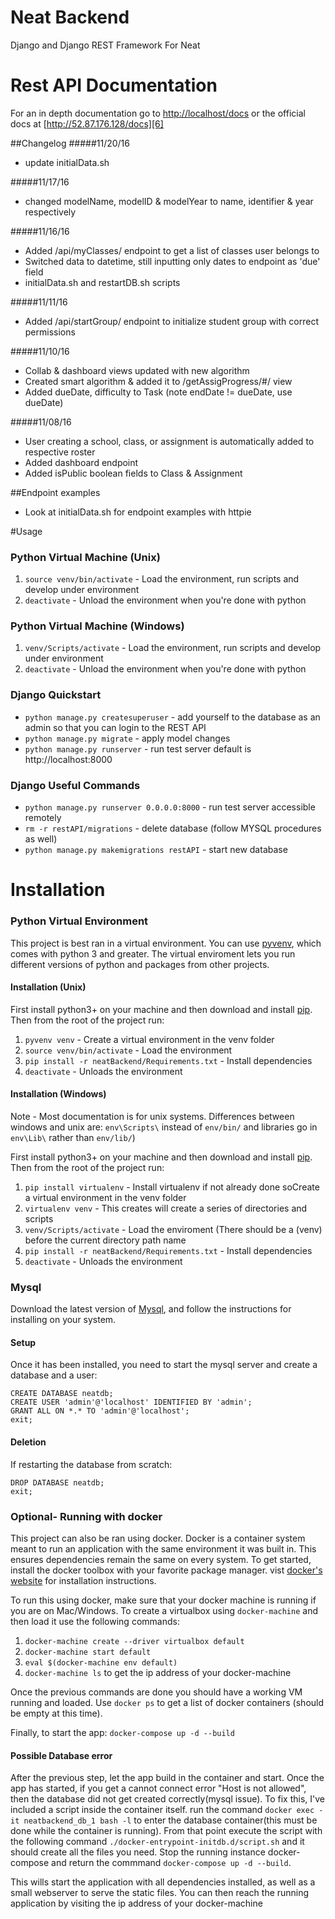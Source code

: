 # Neat Backend

Django and Django REST Framework For Neat

# Rest API Documentation
For an in depth documentation go to [http://localhost/docs][5] or the official docs at [http://52.87.176.128/docs][6]

##Changelog
#####11/20/16

* update initialData.sh

#####11/17/16

* changed modelName, modelID & modelYear to name, identifier & year respectively

#####11/16/16

* Added /api/myClasses/ endpoint to get a list of classes user belongs to
* Switched data to datetime, still inputting only dates to endpoint as 'due' field
* initialData.sh and restartDB.sh scripts

#####11/11/16

* Added /api/startGroup/ endpoint to initialize student group with correct permissions

#####11/10/16

* Collab & dashboard views updated with new algorithm
* Created smart algorithm & added it to /getAssigProgress/#/ view
* Added dueDate, difficulty to Task (note endDate != dueDate, use dueDate)

#####11/08/16

* User creating a school, class, or assignment is automatically added to respective roster
* Added dashboard endpoint
* Added isPublic boolean fields to Class & Assignment

##Endpoint examples

* Look at initialData.sh for endpoint examples with httpie

#Usage

### Python Virtual Machine (Unix)

1. `source venv/bin/activate` - Load the environment, run scripts and develop under environment
2. `deactivate` - Unload the environment when you're done with python

### Python Virtual Machine (Windows)

1. `venv/Scripts/activate` - Load the environment, run scripts and develop under environment
2. `deactivate` - Unload the environment when you're done with python


### Django Quickstart

* `python manage.py createsuperuser` - add yourself to the database as an admin so that you can login to the REST API
* `python manage.py migrate` - apply model changes
* `python manage.py runserver` - run test server default is http://localhost:8000

### Django Useful Commands

* `python manage.py runserver 0.0.0.0:8000` - run test server accessible remotely
* `rm -r restAPI/migrations` - delete database (follow MYSQL procedures as well)
* `python manage.py makemigrations restAPI` - start new database


# Installation

### Python Virtual Environment

This project is best ran in a virtual environment. You can use [pyvenv][2],
which comes with python 3 and greater. The virtual enviroment lets you run
different versions of python and packages from other projects.

#### Installation (Unix)

First install python3+ on your machine and then download and install [pip][1].
Then from the root of the project run:

1. `pyvenv venv` - Create a virtual environment in the venv folder
2. `source venv/bin/activate` - Load the environment
3. `pip install -r neatBackend/Requirements.txt` - Install dependencies
4. `deactivate` - Unloads the environment


#### Installation (Windows)
Note - Most documentation is for unix systems. Differences between windows and unix are: `env\Scripts\` instead of `env/bin/` and libraries go in `env\Lib\` rather than `env/lib/`)

First install python3+ on your machine and then download and install [pip][1].
Then from the root of the project run:

1. `pip install virtualenv` - Install virtualenv if not already done soCreate a virtual environment in the venv folder
2. `virtualenv venv` - This creates will create a series of directories and scripts
3. `venv/Scripts/activate` - Load the enviroment (There should be a (venv) before the current directory path name
4. `pip install -r neatBackend/Requirements.txt` - Install dependencies
5. `deactivate` - Unloads the environment


### Mysql

Download the latest version of [Mysql][3], and follow the instructions for installing
on your system. 


#### Setup

Once it has been installed, you need to start the mysql server and create a database and a 
user:

```
CREATE DATABASE neatdb;
CREATE USER 'admin'@'localhost' IDENTIFIED BY 'admin';
GRANT ALL ON *.* TO 'admin'@'localhost';
exit;
```
#### Deletion

If restarting the database from scratch:

```
DROP DATABASE neatdb;
exit;
```

### Optional- Running with docker

This project can also be ran using docker. Docker is a container system meant
to run an application with the same environment it was built in. This ensures
dependencies remain the same on every system. To get started, install the
docker toolbox with your favorite package manager. vist [docker's website][4] 
for installation instructions.

To run this using docker, make sure that your docker machine is running if you
are on Mac/Windows. To create a virtualbox using `docker-machine` and then load
it use the following commands:

1. `docker-machine create --driver virtualbox default`
2. `docker-machine start default`
3. `eval $(docker-machine env default)`
3. `docker-machine ls` to get the ip address of your docker-machine

Once the previous commands are done you should have a working VM running and
loaded. Use `docker ps` to get a list of docker containers (should be empty at
this time).

Finally, to start the app:
`docker-compose up -d --build`

#### Possible Database error
After the previous step, let the app build in the container and start. Once the app 
has started, if you get a cannot connect error "Host is not allowed", then the database
did not get created correctly(mysql issue). To fix this, I've included a script inside
the container itself. run the command `docker exec -it neatbackend_db_1 bash -l` to enter
the database container(this must be done while the container is running). From that 
point execute the script with the following command `./docker-entrypoint-initdb.d/script.sh` 
and it should create all the files you need. Stop the running instance docker-compose and 
return the commmand `docker-compose up -d --build`.

This wills start the application with all dependencies installed, as well as a
small webserver to serve the static files. You can then reach the running 
application by visiting the ip address of your docker-machine

[1]: https://pip.pypa.io/en/latest/installing/
[2]: https://docs.python.org/3/using/scripts.html
[3]: http://dev.mysql.com/doc/refman/5.7/en/installing.html
[4]: https://www.docker.com/products/docker-toolbox
[5]: http://localhost/docs
[6]: http://52.87.176.128/docs
